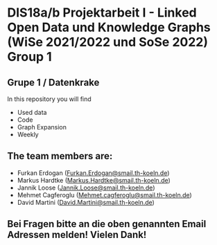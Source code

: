 # DIS18a/b Projektarbeit I - Linked Open Data und Knowledge Graphs (WiSe 2021/2022 und SoSe 2022) Group 1
## Grupe 1 / Datenkrake

In this repository you will find 

- Used data
- Code
- Graph Expansion
- Weekly



## The team members are:
- Furkan Erdogan (Furkan.Erdogan@smail.th-koeln.de)
- Markus Hardtke (Markus.Hardtke@smail.th-koeln.de)
- Jannik Loose (Jannik.Loose@smail.th-koeln.de)
- Mehmet Cagferoglu (Mehmet.cagferoglu@smail.th-koeln.de)
- David Martini (David.Martini@smail.th-koeln.de)


## Bei Fragen bitte an die oben genannten Email Adressen melden! Vielen Dank!
